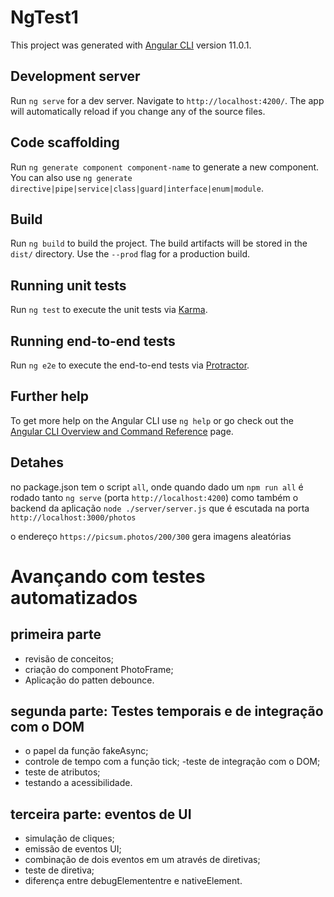 # NgTest1

This project was generated with [Angular CLI](https://github.com/angular/angular-cli) version 11.0.1.

## Development server

Run `ng serve` for a dev server. Navigate to `http://localhost:4200/`. The app will automatically reload if you change any of the source files.

## Code scaffolding

Run `ng generate component component-name` to generate a new component. You can also use `ng generate directive|pipe|service|class|guard|interface|enum|module`.

## Build

Run `ng build` to build the project. The build artifacts will be stored in the `dist/` directory. Use the `--prod` flag for a production build.

## Running unit tests

Run `ng test` to execute the unit tests via [Karma](https://karma-runner.github.io).

## Running end-to-end tests

Run `ng e2e` to execute the end-to-end tests via [Protractor](http://www.protractortest.org/).

## Further help

To get more help on the Angular CLI use `ng help` or go check out the [Angular CLI Overview and Command Reference](https://angular.io/cli) page.

## Detahes

no package.json tem o script `all`, onde quando dado um `npm run all` é rodado tanto `ng serve` (porta `http://localhost:4200`) como também o backend da aplicação `node ./server/server.js` que é escutada na porta `http://localhost:3000/photos`

o endereço `https://picsum.photos/200/300` gera imagens aleatórias

# Avançando com testes automatizados

## primeira parte

- revisão de conceitos;
- criação do component PhotoFrame;
- Aplicação do patten debounce.

## segunda parte: Testes temporais e de integração com o DOM

- o papel da função fakeAsync;
- controle de tempo com a função tick;
-teste de integração com o DOM;
- teste de atributos;
- testando a acessibilidade.

## terceira parte: eventos de UI

- simulação de cliques;
- emissão de eventos UI;
- combinação de dois eventos em um através de diretivas;
- teste de diretiva;
- diferença entre debugElemententre e nativeElement.
